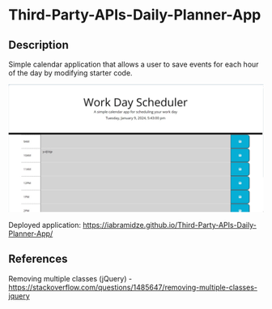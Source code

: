 # Third-Party-APIs-Daily-Planner-App

## Description

Simple calendar application that allows a user to save events for each hour of the day by modifying starter code.

![result](./assets/Screenshot_6.jpg)

Deployed application: https://iabramidze.github.io/Third-Party-APIs-Daily-Planner-App/

## References

Removing multiple classes (jQuery) - https://stackoverflow.com/questions/1485647/removing-multiple-classes-jquery